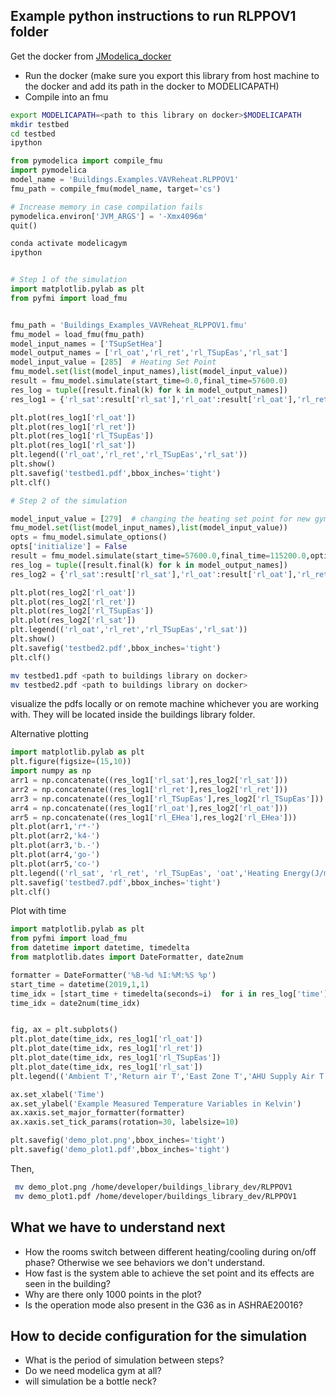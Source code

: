 ## Example python instructions to run RLPPOV1 folder

Get the docker from [JModelica_docker](https://github.com/AvisekNaug/JModelica_docker)

* Run the docker (make sure you export this library from host machine to the docker and add its path in the docker to MODELICAPATH)
* Compile into an fmu

```bash
export MODELICAPATH=<path to this library on docker>$MODELICAPATH
mkdir testbed
cd testbed
ipython
```

```python
from pymodelica import compile_fmu
import pymodelica
model_name = 'Buildings.Examples.VAVReheat.RLPPOV1'
fmu_path = compile_fmu(model_name, target='cs')

# Increase memory in case compilation fails
pymodelica.environ['JVM_ARGS'] = '-Xmx4096m'
quit()
```

```bash
conda activate modelicagym
ipython
```

```python

# Step 1 of the simulation
import matplotlib.pylab as plt
from pyfmi import load_fmu


fmu_path = 'Buildings_Examples_VAVReheat_RLPPOV1.fmu'
fmu_model = load_fmu(fmu_path)
model_input_names = ['TSupSetHea']
model_output_names = ['rl_oat','rl_ret','rl_TSupEas','rl_sat']
model_input_value = [285]  # Heating Set Point
fmu_model.set(list(model_input_names),list(model_input_value))
result = fmu_model.simulate(start_time=0.0,final_time=57600.0)
res_log = tuple([result.final(k) for k in model_output_names])
res_log1 = {'rl_sat':result['rl_sat'],'rl_oat':result['rl_oat'],'rl_ret':result['rl_ret'],'rl_TSupEas':result['rl_TSupEas'],'rl_EHea':result['res.EHea']}

plt.plot(res_log1['rl_oat'])
plt.plot(res_log1['rl_ret'])
plt.plot(res_log1['rl_TSupEas'])
plt.plot(res_log1['rl_sat'])
plt.legend(('rl_oat','rl_ret','rl_TSupEas','rl_sat'))
plt.show()
plt.savefig('testbed1.pdf',bbox_inches='tight')
plt.clf()

# Step 2 of the simulation

model_input_value = [279]  # changing the heating set point for new gym step method of the Heating Set Point
fmu_model.set(list(model_input_names),list(model_input_value))
opts = fmu_model.simulate_options()
opts['initialize'] = False
result = fmu_model.simulate(start_time=57600.0,final_time=115200.0,options=opts)
res_log = tuple([result.final(k) for k in model_output_names])
res_log2 = {'rl_sat':result['rl_sat'],'rl_oat':result['rl_oat'],'rl_ret':result['rl_ret'],'rl_TSupEas':result['rl_TSupEas'],'rl_EHea':result['res.EHea']}

plt.plot(res_log2['rl_oat'])
plt.plot(res_log2['rl_ret'])
plt.plot(res_log2['rl_TSupEas'])
plt.plot(res_log2['rl_sat'])
plt.legend(('rl_oat','rl_ret','rl_TSupEas','rl_sat'))
plt.show()
plt.savefig('testbed2.pdf',bbox_inches='tight')
plt.clf()
```

```bash
mv testbed1.pdf <path to buildings library on docker>
mv testbed2.pdf <path to buildings library on docker>
```
visualize the pdfs locally or on remote machine whichever you are working with. They will be located inside the buildings library folder.

Alternative plotting
```python
import matplotlib.pylab as plt
plt.figure(figsize=(15,10))
import numpy as np
arr1 = np.concatenate((res_log1['rl_sat'],res_log2['rl_sat']))
arr2 = np.concatenate((res_log1['rl_ret'],res_log2['rl_ret']))
arr3 = np.concatenate((res_log1['rl_TSupEas'],res_log2['rl_TSupEas']))
arr4 = np.concatenate((res_log1['rl_oat'],res_log2['rl_oat']))
arr5 = np.concatenate((res_log1['rl_EHea'],res_log2['rl_EHea']))
plt.plot(arr1,'r*-')
plt.plot(arr2,'k4-')
plt.plot(arr3,'b.-')
plt.plot(arr4,'go-')
plt.plot(arr5,'co-')
plt.legend(('rl_sat', 'rl_ret', 'rl_TSupEas', 'oat','Heating Energy(J/m2)'))
plt.savefig('testbed7.pdf',bbox_inches='tight')
plt.clf()
```

Plot with time
```python
import matplotlib.pylab as plt
from pyfmi import load_fmu
from datetime import datetime, timedelta
from matplotlib.dates import DateFormatter, date2num

formatter = DateFormatter('%B-%d %I:%M:%S %p')
start_time = datetime(2019,1,1)
time_idx = [start_time + timedelta(seconds=i)  for i in res_log['time']]
time_idx = date2num(time_idx)


fig, ax = plt.subplots()
plt.plot_date(time_idx, res_log1['rl_oat'])
plt.plot_date(time_idx, res_log1['rl_ret'])
plt.plot_date(time_idx, res_log1['rl_TSupEas'])
plt.plot_date(time_idx, res_log1['rl_sat'])
plt.legend(('Ambient T','Return air T','East Zone T','AHU Supply Air T'))

ax.set_xlabel('Time')
ax.set_ylabel('Example Measured Temperature Variables in Kelvin')
ax.xaxis.set_major_formatter(formatter)
ax.xaxis.set_tick_params(rotation=30, labelsize=10)

plt.savefig('demo_plot.png',bbox_inches='tight')
plt.savefig('demo_plot1.pdf',bbox_inches='tight')
```

Then,
```bash
 mv demo_plot.png /home/developer/buildings_library_dev/RLPPOV1
 mv demo_plot1.pdf /home/developer/buildings_library_dev/RLPPOV1
```

## What we have to understand next
* How the rooms switch between different heating/cooling during on/off phase? Otherwise we see behaviors we don't understand.
* How fast is the system able to achieve the set point and its effects are seen in the building?
* Why are there only 1000 points in the plot?
* Is the operation mode also present in the G36 as in ASHRAE20016?

## How to decide configuration for the simulation
* What is the period of simulation between steps?
* Do we need modelica gym at all?
* will simulation be a bottle neck?